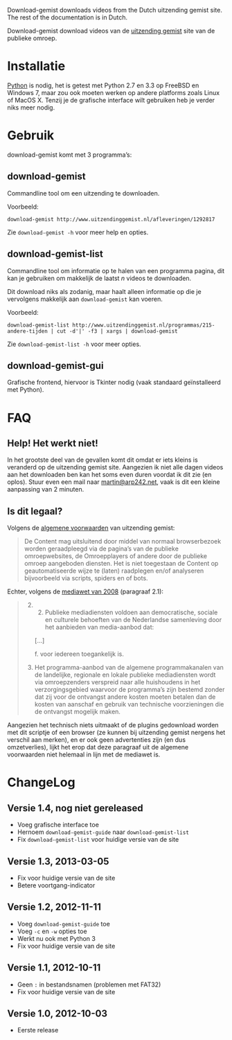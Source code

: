 Download-gemist downloads videos from the Dutch uitzending gemist site. The
rest of the documentation is in Dutch.


Download-gemist download videos van de [uitzending gemist][1] site van de
publieke omroep.

Installatie
===========
[Python][2] is nodig, het is getest met Python 2.7 en 3.3 op FreeBSD en
Windows 7, maar zou ook moeten werken op andere platforms zoals Linux of
MacOS X. Tenzij je de grafische interface wilt gebruiken heb je verder niks
meer nodig.

Gebruik
=======
download-gemist komt met 3 programma’s:

download-gemist
---------------
Commandline tool om een uitzending te downloaden.

Voorbeeld:

    download-gemist http://www.uitzendinggemist.nl/afleveringen/1292817

Zie `download-gemist -h` voor meer help en opties.

download-gemist-list
--------------------
Commandline tool om informatie op te halen van een programma pagina, dit kan
je gebruiken om makkelijk de laatst *n* videos te downloaden.

Dit download niks als zodanig, maar haalt alleen informatie op die je
vervolgens makkelijk aan `download-gemist` kan voeren.

Voorbeeld:

    download-gemist-list http://www.uitzendinggemist.nl/programmas/215-andere-tijden | cut -d'|' -f3 | xargs | download-gemist

Zie `download-gemist-list -h` voor meer opties.

download-gemist-gui
-------------------
Grafische frontend, hiervoor is Tkinter nodig (vaak standaard geïnstalleerd
met Python).

FAQ
===

Help! Het werkt niet!
---------------------
In het grootste deel van de gevallen komt dit omdat er iets kleins is
veranderd op de uitzending gemist site. Aangezien ik niet alle dagen videos
aan het downloaden ben kan het soms even duren voordat ik dit zie (en oplos).
Stuur even een mail naar [martin@arp242.net][3], vaak is dit een kleine
aanpassing van 2 minuten.

Is dit legaal?
--------------
Volgens de [algemene voorwaarden][4] van uitzending gemist:

> De Content mag uitsluitend door middel van normaal browserbezoek worden
> geraadpleegd via de pagina’s van de publieke omroepwebsites, de
> Omroepplayers of andere door de publieke omroep aangeboden diensten. Het is
> niet toegestaan de Content op geautomatiseerde wijze te (laten) raadplegen
> en/of analyseren bijvoorbeeld via scripts, spiders en of bots.

Echter, volgens de [mediawet van 2008][5] (paragraaf 2.1):

> 2. 2. Publieke mediadiensten voldoen aan democratische, sociale en culturele
>    behoeften van de Nederlandse samenleving door het aanbieden van
>    media-aanbod dat:
>
>    [...]
>
>      f. voor iedereen toegankelijk is.
>
> 3. Het programma-aanbod van de algemene programmakanalen van de landelijke,
> 	 regionale en lokale publieke mediadiensten wordt via omroepzenders
> 	 verspreid naar alle huishoudens in het verzorgingsgebied waarvoor de
> 	 programma’s zijn bestemd zonder dat zij voor de ontvangst andere kosten
> 	 moeten betalen dan de kosten van aanschaf en gebruik van technische
> 	 voorzieningen die de ontvangst mogelijk maken.

Aangezien het technisch niets uitmaakt of de plugins gedownload worden met dit
scriptje of een browser (ze kunnen bij uitzending gemist nergens het verschil
aan merken), en er ook geen advertenties zijn (en dus omzetverlies), lijkt het
erop dat deze paragraaf uit de algemene voorwaarden niet helemaal in lijn met
de mediawet is.



ChangeLog
=========
Versie 1.4, nog niet gereleased
-------------------------------
- Voeg grafische interface toe
- Hernoem `download-gemist-guide` naar `download-gemist-list`
- Fix `download-gemist-list` voor huidige versie van de site

Versie 1.3, 2013-03-05
----------------------
- Fix voor huidige versie van de site
- Betere voortgang-indicator

Versie 1.2, 2012-11-11
----------------------
- Voeg `download-gemist-guide` toe
- Voeg `-c` en `-w` opties toe
- Werkt nu ook met Python 3
- Fix voor huidige versie van de site

Versie 1.1, 2012-10-11
----------------------
- Geen `:` in bestandsnamen (problemen met FAT32)
- Fix voor huidige versie van de site

Versie 1.0, 2012-10-03
----------------------
- Eerste release

[1]: http://www.uitzendinggemist.nl/
[2]: http://python.org/
[3]: mailto:martin@arp242.net
[4]: http://www.publiekeomroep.nl/artikelen/algemene-voorwaarden-privacy
[5]: http://www.st-ab.nl/wetten/1107_Mediawet_2008.htm
